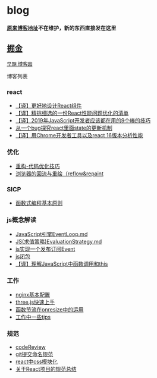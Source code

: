 # blog
#### [原来博客地址](http://sundjly.site/)不在维护，新的东西直接发在这里

## [掘金](https://juejin.im/user/5a1296dd51882512a860eb1a/posts) 

<font color=gray size=2>[早期 博客园](https://www.cnblogs.com/sundjly/)</font>
 
博客列表

### react
- [【译】更好地设计React组件](https://juejin.im/post/5c90ea99e51d451c2911fb77)
- [【译】精挑细选的一份React性能问题优化的清单](https://juejin.im/post/5c905d166fb9a070c85902be)
- [【译】2019年JavaScript开发者应该都在用的9个棒的技巧](https://juejin.im/post/5c97a2226fb9a070e82c1aa1)
- [从一个bug探究react里面state的更新机制](https://juejin.im/post/5c988b3ae51d452a12197a39)
- [【译】用Chrome开发者工具以及react 16版本分析性能](https://juejin.im/post/5c8a0c45e51d450d85653590)

### 优化
- [重构-代码优化技巧](优化/重构-代码优化技巧.md)
- [浏览器的回流与重绘（reflow&repaint](优化/浏览器的回流与重绘（reflow&repaint）.md)

### SICP
- [函数式编程基本原则](SICP/2-函数式编程基本原则.md)

### js概念解读
- [JavaScript引擎EventLoop.md](js概念解读/JavaScript引擎EventLoop.md)
- [JS(求值策略)EvaluationStrategy.md](js概念解读/JS(求值策略)EvaluationStrategy.md)
- [js实现一个发布订阅Event](js概念解读/js实现一个发布订阅Event.js)
- [js闭包](js概念解读/js闭包.md)
- [【译】理解JavaScript中函数调用和this](https://juejin.im/post/5c8cf7956fb9a049cd5519b3)

### 工作
- [nginx基本配置](工作/nginx基本配置.md)
- [three.js快速上手](工作/three.js快速上手.md)
- [函数节流在onresize中的运用](工作/函数节流在onresize中的运用.md)
- [工作中一些tips](工作/工作中一些tips.md)

### 规范
- [codeReview](规范/codeReview.md)
- [git提交命名规范](规范/git提交命名规范.md)
- [react中css模块化](规范/react中css模块化--cssModules.md)
- [关于React项目的规范总结](规范/关于React项目的规范总结.md)



